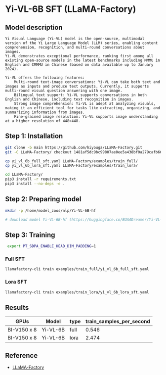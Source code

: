 # Yi-VL-6B SFT (LLaMA-Factory)

## Model description
    Yi Visual Language (Yi-VL) model is the open-source, multimodal version of the Yi Large Language Model (LLM) series, enabling content comprehension, recognition, and multi-round conversations about images. 
    Yi-VL demonstrates exceptional performance, ranking first among all existing open-source models in the latest benchmarks including MMMU in English and CMMMU in Chinese (based on data available up to January 2024).

    Yi-VL offers the following features:
        Multi-round text-image conversations: Yi-VL can take both text and images as inputs and produce text outputs. Currently, it supports multi-round visual question answering with one image.
        Bilingual text support: Yi-VL supports conversations in both English and Chinese, including text recognition in images.
        Strong image comprehension: Yi-VL is adept at analyzing visuals, making it an efficient tool for tasks like extracting, organizing, and summarizing information from images.
        Fine-grained image resolution: Yi-VL supports image understanding at a higher resolution of 448×448.

## Step 1: Installation

```sh
git clone -b main https://github.com/hiyouga/LLaMA-Factory.git
git -C LLaMA-Factory/ checkout 1481af5dc9bc99807ae0ee5a438bf0a279cafb66

cp yi_vl_6b_full_sft.yaml LLaMA-Factory/examples/train_full/
cp yi_vl_6b_lora_sft.yaml LLaMA-Factory/examples/train_lora/

cd LLaMA-Factory/
pip3 install -r requirements.txt
pip3 install --no-deps -e .

```

## Step 2: Preparing model

```sh
mkdir -p /home/model_zoos/nlp/Yi-VL-6B-hf

# download model Yi-VL-6B-hf (https://huggingface.co/BUAADreamer/Yi-VL-6B-hf), and then put it in /home/model_zoos/nlp/Yi-VL-6B-hf

```

## Step 3: Training

```sh
 export PT_SDPA_ENABLE_HEAD_DIM_PADDING=1
```

### Full SFT
```sh
llamafactory-cli train examples/train_full/yi_vl_6b_full_sft.yaml
```

### Lora SFT
```sh
llamafactory-cli train examples/train_lora/yi_vl_6b_lora_sft.yaml
```

## Results

| GPUs        | Model      | type | train_samples_per_second |
|-------------|------------|------|--------------------------|
| BI-V150 x 8 | Yi-VL-6B   | full | 0.546                    |
| BI-V150 x 8 | Yi-VL-6B   | lora | 2.474                    |


## Reference

- [LLaMA-Factory](https://github.com/hiyouga/LLaMA-Factory)
